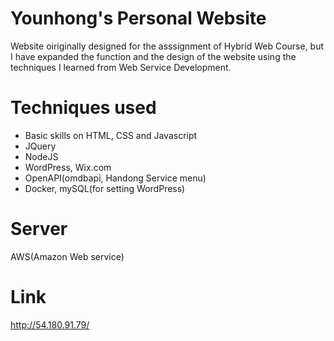 # Younhong's Personal Website
Website oiriginally designed for the asssignment of Hybrid Web Course, but I have expanded the function and the design of the website using the techniques I learned from Web Service Development.

# Techniques used
* Basic skills on HTML, CSS and Javascript
* JQuery
* NodeJS
* WordPress, Wix.com
* OpenAPI(omdbapi, Handong Service menu)
* Docker, mySQL(for setting WordPress)

# Server
AWS(Amazon Web service)

# Link
http://54.180.91.79/
